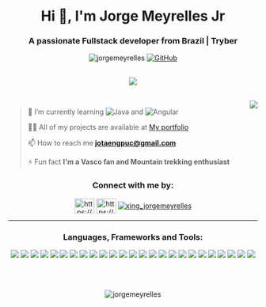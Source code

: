 <h1 align="center">Hi 👋, I'm Jorge Meyrelles Jr</h1>
<h3 align="center">A passionate Fullstack developer from Brazil | Tryber</h3>

<div align="center">
  <img src="https://komarev.com/ghpvc/?username=jorgemeyrelles&label=Profile%20views&color=blue&style=flat&label=Visitor+Number:" alt="jorgemeyrelles" />
  <a href="https://github.com/jorgemeyrelles">
    <img alt="GitHub" src="https://img.shields.io/github/followers/jorgemeyrelles?logo=github&label=GitHub+Followers&labelColor=grey&color=blue&query=%24.data.totalSubs&url=https%3A%2F%2Fapi.spencerwoo.com%2Fsubstats%2F%3Fsource%3Dgithub%26queryKey%3DChungZH&longCache=true"/>
  </a>
</div>
<br>
<p align="center" vertical-align="center"> 
  <img align="center" src="https://github-profile-trophy.vercel.app/?username=jorgemeyrelles&theme=onedark&no-frame=true"></a>
</p>
<br>
<img align="right" src="https://github-readme-stats.vercel.app/api/top-langs/?username=jorgemeyrelles&layout=compact">

<!-- [![Top Langs](https://github-readme-stats.vercel.app/api/top-langs/?username=jorgemeyrelles&layout=compact)](https://github.com/anuraghazra/github-readme-stats) -->

>
> 🌱 I’m currently learning ![Java](https://img.shields.io/badge/java-Liked-white?logo=java&style=social) and ![Angular](https://img.shields.io/badge/Angular-Liked-white?logo=angular&style=social)
>
> 👨‍💻 All of my projects are available at [My portfolio](https://jorgemeyrelles.github.io/)
>
> 📫 How to reach me **jotaengpuc@gmail.com**
>
> ⚡ Fun fact **I'm a Vasco fan and Mountain trekking enthusiast**

<h3 align="center">Connect with me by:</h3>
<p align="center">
<img align="center" src="https://raw.githubusercontent.com/rahuldkjain/github-profile-readme-generator/master/src/images/icons/Social/linked-in-alt.svg" alt="https://www.linkedin.com/in/jorgemeyrelles/" height="30" width="40" /></a></a>
<a href="https://fb.com/https://www.facebook.com/jorge.meyrelles" target="blank"><img align="center" src="https://raw.githubusercontent.com/rahuldkjain/github-profile-readme-generator/master/src/images/icons/Social/facebook.svg" alt="https://www.facebook.com/jorge.meyrelles" height="30" width="40" /></a>
<a href="https://www.xing.com/profile/Jorge_Meyrelles/cv" target="blank"><img align="center" src="https://icongr.am/fontawesome/xing-square.svg?size=35&color=58ae56" alt="xing_jorgemeyrelles" /></a>
</p>

---------

<h3 align="center">Languages, Frameworks and Tools:</h3>

<p width="50px" align="center">
  <img src="https://img.shields.io/badge/-HTML-05122A?style=for-the-badge&logo=HTML5" />
  <img src="https://img.shields.io/badge/-CSS-05122A?style=for-the-badge&logo=CSS3" />
  <img src="https://img.shields.io/badge/-Javascript-05122A?style=for-the-badge&logo=javascript" />
  <img src="https://img.shields.io/badge/-React-05122A?style=for-the-badge&logo=react" />
  <img src="https://img.shields.io/badge/-reactquery-05122A?style=for-the-badge&logo=reactquery" />
  <img src="https://img.shields.io/badge/-VSCode-05122A?style=for-the-badge&logo=visualstudiocode" />
  <img src="https://img.shields.io/badge/-Redux-05122A?style=for-the-badge&logo=redux" />
  <img src="https://img.shields.io/badge/-Router-05122A?style=for-the-badge&logo=reactrouter" />
  <img src="https://img.shields.io/badge/-Ubuntu-05122A?style=for-the-badge&logo=ubuntu" />
  <img src="https://img.shields.io/badge/-NodeJs-05122A?style=for-the-badge&logo=nodedotjs" />
  <img src="https://img.shields.io/badge/-Jest-05122A?style=for-the-badge&logo=jest" />
  <img src="https://img.shields.io/badge/-MySQL-05122A?style=for-the-badge&logo=mysql" />
  <img src="https://img.shields.io/badge/-planetscale-05122A?style=for-the-badge&logo=planetscale" />
  <img src="https://img.shields.io/badge/-npm-05122A?style=for-the-badge&logo=npm" />
  <img src="https://img.shields.io/badge/-MongoDB-05122A?style=for-the-badge&logo=mongodb" />
  <img src="https://img.shields.io/badge/-Python-05122A?style=for-the-badge&logo=Python" />
  <img src="https://img.shields.io/badge/-Heroku-05122A?style=for-the-badge&logo=Heroku" />
  <img src="https://img.shields.io/badge/-Vercel-05122A?style=for-the-badge&logo=Vercel" />
  <img src="https://img.shields.io/badge/-Express-05122A?style=for-the-badge&logo=Express" />
  <img src="https://img.shields.io/badge/-Mocha-05122A?style=for-the-badge&logo=Mocha" />
  <img src="https://img.shields.io/badge/-Char.js-05122A?style=for-the-badge&logo=Chart.js" />
  <img src="https://img.shields.io/badge/-Cypress-05122A?style=for-the-badge&logo=Cypress" />
  <img src="https://img.shields.io/badge/-Bulma-05122A?style=for-the-badge&logo=Bulma" />
  <img src="https://img.shields.io/badge/-MUI-05122A?style=for-the-badge&logo=MUI" /> 
  <img src="https://img.shields.io/badge/-powerbi-05122A?style=for-the-badge&logo=powerbi" />
</p>

<br><br>

<p align="center"><img align="center" src="https://github-readme-stats.vercel.app/api?username=jorgemeyrelles&show_icons=true&theme=dracula&locale=en" alt="jorgemeyrelles" /></p>
<!-- <span><img align="right" src="https://github-readme-streak-stats.herokuapp.com/?user=jorgemeyrelles&theme=dracula" alt="jorgemeyrelles" /></span> -->
<!-- <p align="center"><img align="center" src="https://github-readme-streak-stats.herokuapp.com/?user=jorgemeyrelles&theme=dracula" alt="jorgemeyrelles" /></p> -->


<!---
jorgemeyrelles/jorgemeyrelles is a ✨ special ✨ repository because its `README.md` (this file) appears on your GitHub profile.
You can click the Preview link to take a look at your changes.
--->
